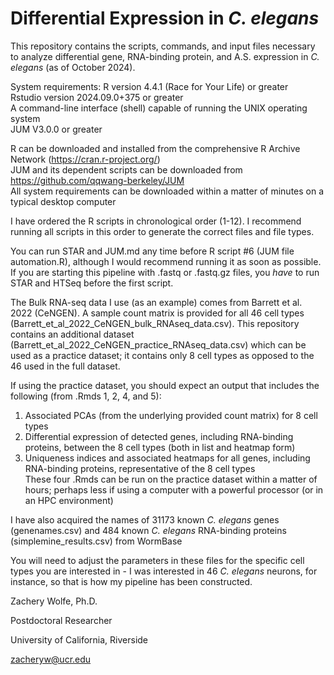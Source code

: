 # Differential Expression in *C. elegans*
This repository contains the scripts, commands, and input files necessary to analyze differential gene, RNA-binding protein, and A.S. expression in *C. elegans* (as of October 2024).

System requirements:
R version 4.4.1 (Race for Your Life) or greater \
Rstudio version 2024.09.0+375 or greater \
A command-line interface (shell) capable of running the UNIX operating system \
JUM V3.0.0 or greater

R can be downloaded and installed from the comprehensive R Archive Network (https://cran.r-project.org/) \
JUM and its dependent scripts can be downloaded from https://github.com/qqwang-berkeley/JUM \
All system requirements can be downloaded within a matter of minutes on a typical desktop computer

I have ordered the R scripts in chronological order (1-12). I recommend running all scripts in this order to generate the correct files and file types.

You can run STAR and JUM.md any time before R script #6 (JUM file automation.R), although I would recommend running it as soon as possible. If you are starting this pipeline with .fastq or .fastq.gz files, you *have* to run STAR and HTSeq before the first script.

The Bulk RNA-seq data I use (as an example) comes from Barrett et al. 2022 (CeNGEN). A sample count matrix is provided for all 46 cell types (Barrett_et_al_2022_CeNGEN_bulk_RNAseq_data.csv). This repository contains an additional dataset (Barrett_et_al_2022_CeNGEN_practice_RNAseq_data.csv) which can be used as a practice dataset; it contains only 8 cell types as opposed to the 46 used in the full dataset.

If using the practice dataset, you should expect an output that includes the following (from .Rmds 1, 2, 4, and 5):
1. Associated PCAs (from the underlying provided count matrix) for 8 cell types
2. Differential expression of detected genes, including RNA-binding proteins, between the 8 cell types (both in list and heatmap form)
3. Uniqueness indices and associated heatmaps for all genes, including RNA-binding proteins, representative of the 8 cell types \
These four .Rmds can be run on the practice dataset within a matter of hours; perhaps less if using a computer with a powerful processor (or in an HPC environment)

I have also acquired the names of 31173 known *C. elegans* genes (genenames.csv) and 484 known *C. elegans* RNA-binding proteins (simplemine_results.csv) from WormBase

You will need to adjust the parameters in these files for the specific cell types you are interested in - I was interested in 46 *C. elegans* neurons, for instance, so that is how my pipeline has been constructed.

Zachery Wolfe, Ph.D.

Postdoctoral Researcher

University of California, Riverside

zacheryw@ucr.edu

